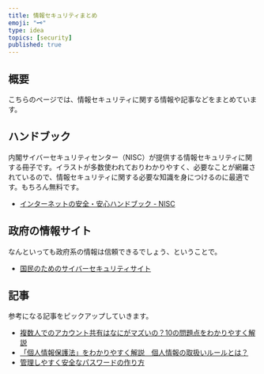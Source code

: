 ```yaml
---
title: 情報セキュリティまとめ
emoji: "🗝"
type: idea
topics: [security]
published: true
---
```

## 概要
こちらのページでは、情報セキュリティに関する情報や記事などをまとめています。

## ハンドブック
内閣サイバーセキュリティセンター（NISC）が提供する情報セキュリティに関する冊子です。イラストが多数使われておりわかりやすく、必要なことが網羅されているので、情報セキュリティに関する必要な知識を身につけるのに最適です。もちろん無料です。
- [インターネットの安全・安心ハンドブック - NISC](https://security-portal.nisc.go.jp/guidance/handbook.html)

## 政府の情報サイト
なんといっても政府系の情報は信頼できるでしょう、ということで。
- [国民のためのサイバーセキュリティサイト](https://www.soumu.go.jp/main_sosiki/cybersecurity/kokumin/)

## 記事
参考になる記事をピックアップしていきます。
- [複数人でのアカウント共有はなにがマズいの？10の問題点をわかりやすく解説](https://blog.metapscloud.com/saas/sharing-account)
- [「個人情報保護法」をわかりやすく解説　個人情報の取扱いルールとは？](https://www.gov-online.go.jp/useful/article/201703/1.html)
- [管理しやすく安全なパスワードの作り方](https://docs.google.com/presentation/d/14RvydTEPPSW_9DDmNJE6K0ZPZ7bc98WSVp3wLRUncr0/edit?usp=sharing)
